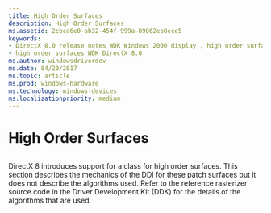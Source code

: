 ```yaml
---
title: High Order Surfaces
description: High Order Surfaces
ms.assetid: 2cbca6e0-ab32-454f-999a-89862eb8ece5
keywords:
- DirectX 8.0 release notes WDK Windows 2000 display , high order surfaces
- high order surfaces WDK DirectX 8.0
ms.author: windowsdriverdev
ms.date: 04/20/2017
ms.topic: article
ms.prod: windows-hardware
ms.technology: windows-devices
ms.localizationpriority: medium
---
```


# High Order Surfaces


## <span id="ddk_high_order_surfaces_gg"></span><span id="DDK_HIGH_ORDER_SURFACES_GG"></span>


DirectX 8 introduces support for a class for high order surfaces. This section describes the mechanics of the DDI for these patch surfaces but it does not describe the algorithms used. Refer to the reference rasterizer source code in the Driver Development Kit (DDK) for the details of the algorithms that are used.

 

 





